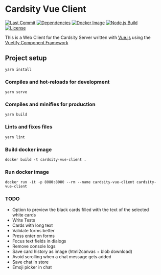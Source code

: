 # Cardsity Vue Client
[![Last Commit](https://img.shields.io/github/last-commit/Cardsity/vue-client?style=for-the-badge)](https://github.com/Cardsity/vue-client/commits)
[![Dependencies](https://img.shields.io/david/Cardsity/vue-client?style=for-the-badge)](https://github.com/Cardsity/vue-client/blob/master/package.json)
[![Docker Image](https://img.shields.io/github/workflow/status/Cardsity/vue-client/Docker%20Image%20CI?label=docker%20image&style=for-the-badge)](https://github.com/Cardsity/vue-client/actions?query=workflow%3A%22Docker+Image+CI%22)
[![Node.js Build](https://img.shields.io/github/workflow/status/Cardsity/vue-client/Node.js%20CI?label=Node.js%20build&style=for-the-badge)](https://github.com/Cardsity/vue-client/actions?query=workflow%3A%22Node.js+CI%22)
[![License](https://img.shields.io/github/license/Cardsity/vue-client?style=for-the-badge)](https://github.com/Cardsity/vue-client/blob/master/LICENSE)

This is a Web Client for the Cardsity Server written with [Vue.js](https://vuejs.org/) using the [Vuetify Component Framework](https://vuetifyjs.com)

## Project setup
```
yarn install
```

### Compiles and hot-reloads for development
```
yarn serve
```

### Compiles and minifies for production
```
yarn build
```

### Lints and fixes files
```
yarn lint
```

### Build docker image
```
docker build -t cardsity-vue-client .
```

### Run docker image
```
docker run -it -p 8080:8080 --rm --name cardsity-vue-client cardsity-vue-client
```

### TODO
- Option to preview the black cards filled with the text of the selected white cards
- Write Tests
- Cards with long text
- Validate forms better
- Press enter on forms
- Focus text fields in dialogs
- Remove console logs
- Save card history as image (html2canvas + blob download)
- Avoid scrolling when a chat message gets added
- Save chat in store
- Emoji picker in chat
